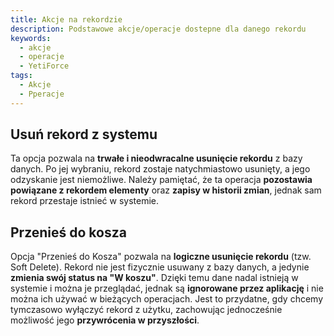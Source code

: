 ```yaml
---
title: Akcje na rekordzie
description: Podstawowe akcje/operacje dostepne dla danego rekordu
keywords:
  - akcje
  - operacje
  - YetiForce
tags:
  - Akcje
  - Pperacje
---
```


## Usuń rekord z systemu

Ta opcja pozwala na **trwałe i nieodwracalne usunięcie rekordu** z bazy danych. Po jej wybraniu, rekord zostaje natychmiastowo usunięty, a jego odzyskanie jest niemożliwe. Należy pamiętać, że ta operacja **pozostawia powiązane z rekordem elementy** oraz **zapisy w historii zmian**, jednak sam rekord przestaje istnieć w systemie.

## Przenieś do kosza

Opcja "Przenieś do Kosza" pozwala na **logiczne usunięcie rekordu** (tzw. Soft Delete). Rekord nie jest fizycznie usuwany z bazy danych, a jedynie **zmienia swój status na "W koszu"**. Dzięki temu dane nadal istnieją w systemie i można je przeglądać, jednak są **ignorowane przez aplikację** i nie można ich używać w bieżących operacjach. Jest to przydatne, gdy chcemy tymczasowo wyłączyć rekord z użytku, zachowując jednocześnie możliwość jego **przywrócenia w przyszłości**.
